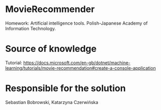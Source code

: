 # MovieRecommender
Homework: Artificial intelligence tools. Polish-Japanese Academy of Information Technology.
# Source of knowledge
Tutorial: https://docs.microsoft.com/en-gb/dotnet/machine-learning/tutorials/movie-recommendation#create-a-console-application
# Responsible for the solution
Sebastian Bobrowski, Katarzyna Czerwińska
